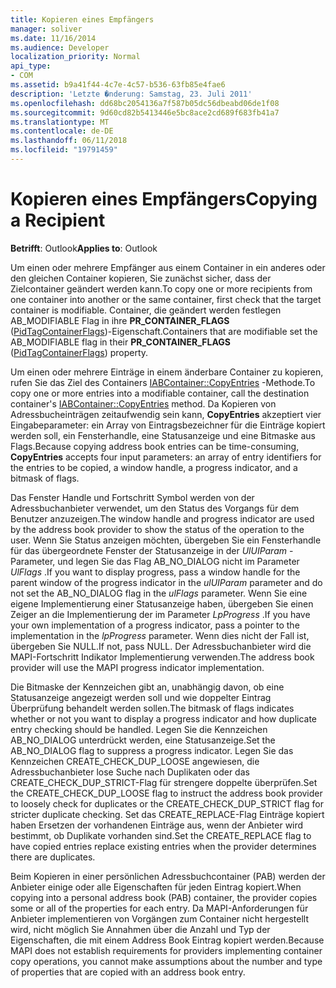 ```yaml
---
title: Kopieren eines Empfängers
manager: soliver
ms.date: 11/16/2014
ms.audience: Developer
localization_priority: Normal
api_type:
- COM
ms.assetid: b9a41f44-4c7e-4c57-b536-63fb85e4fae6
description: 'Letzte �nderung: Samstag, 23. Juli 2011'
ms.openlocfilehash: dd68bc2054136a7f587b05dc56dbeabd06de1f08
ms.sourcegitcommit: 9d60cd82b5413446e5bc8ace2cd689f683fb41a7
ms.translationtype: MT
ms.contentlocale: de-DE
ms.lasthandoff: 06/11/2018
ms.locfileid: "19791459"
---
```

# <a name="copying-a-recipient"></a><span data-ttu-id="97290-103">Kopieren eines Empfängers</span><span class="sxs-lookup"><span data-stu-id="97290-103">Copying a Recipient</span></span>

  
  
<span data-ttu-id="97290-104">**Betrifft**: Outlook</span><span class="sxs-lookup"><span data-stu-id="97290-104">**Applies to**: Outlook</span></span> 
  
<span data-ttu-id="97290-105">Um einen oder mehrere Empfänger aus einem Container in ein anderes oder den gleichen Container kopieren, Sie zunächst sicher, dass der Zielcontainer geändert werden kann.</span><span class="sxs-lookup"><span data-stu-id="97290-105">To copy one or more recipients from one container into another or the same container, first check that the target container is modifiable.</span></span> <span data-ttu-id="97290-106">Container, die geändert werden festlegen AB_MODIFIABLE Flag in ihre **PR_CONTAINER_FLAGS** ([PidTagContainerFlags](pidtagcontainerflags-canonical-property.md))-Eigenschaft.</span><span class="sxs-lookup"><span data-stu-id="97290-106">Containers that are modifiable set the AB_MODIFIABLE flag in their **PR_CONTAINER_FLAGS** ([PidTagContainerFlags](pidtagcontainerflags-canonical-property.md)) property.</span></span>
  
<span data-ttu-id="97290-107">Um einen oder mehrere Einträge in einem änderbare Container zu kopieren, rufen Sie das Ziel des Containers [IABContainer::CopyEntries](iabcontainer-copyentries.md) -Methode.</span><span class="sxs-lookup"><span data-stu-id="97290-107">To copy one or more entries into a modifiable container, call the destination container's [IABContainer::CopyEntries](iabcontainer-copyentries.md) method.</span></span> <span data-ttu-id="97290-108">Da Kopieren von Adressbucheinträgen zeitaufwendig sein kann, **CopyEntries** akzeptiert vier Eingabeparameter: ein Array von Eintragsbezeichner für die Einträge kopiert werden soll, ein Fensterhandle, eine Statusanzeige und eine Bitmaske aus Flags.</span><span class="sxs-lookup"><span data-stu-id="97290-108">Because copying address book entries can be time-consuming, **CopyEntries** accepts four input parameters: an array of entry identifiers for the entries to be copied, a window handle, a progress indicator, and a bitmask of flags.</span></span> 
  
<span data-ttu-id="97290-109">Das Fenster Handle und Fortschritt Symbol werden von der Adressbuchanbieter verwendet, um den Status des Vorgangs für dem Benutzer anzuzeigen.</span><span class="sxs-lookup"><span data-stu-id="97290-109">The window handle and progress indicator are used by the address book provider to show the status of the operation to the user.</span></span> <span data-ttu-id="97290-110">Wenn Sie Status anzeigen möchten, übergeben Sie ein Fensterhandle für das übergeordnete Fenster der Statusanzeige in der _UlUIParam_ -Parameter, und legen Sie das Flag AB_NO_DIALOG nicht im Parameter _UlFlags_ .</span><span class="sxs-lookup"><span data-stu-id="97290-110">If you want to display progress, pass a window handle for the parent window of the progress indicator in the  _ulUIParam_ parameter and do not set the AB_NO_DIALOG flag in the  _ulFlags_ parameter.</span></span> <span data-ttu-id="97290-111">Wenn Sie eine eigene Implementierung einer Statusanzeige haben, übergeben Sie einen Zeiger an die Implementierung der im Parameter _LpProgress_ .</span><span class="sxs-lookup"><span data-stu-id="97290-111">If you have your own implementation of a progress indicator, pass a pointer to the implementation in the  _lpProgress_ parameter.</span></span> <span data-ttu-id="97290-112">Wenn dies nicht der Fall ist, übergeben Sie NULL.</span><span class="sxs-lookup"><span data-stu-id="97290-112">If not, pass NULL.</span></span> <span data-ttu-id="97290-113">Der Adressbuchanbieter wird die MAPI-Fortschritt Indikator Implementierung verwenden.</span><span class="sxs-lookup"><span data-stu-id="97290-113">The address book provider will use the MAPI progress indicator implementation.</span></span> 
  
<span data-ttu-id="97290-114">Die Bitmaske der Kennzeichen gibt an, unabhängig davon, ob eine Statusanzeige angezeigt werden soll und wie doppelter Eintrag Überprüfung behandelt werden sollen.</span><span class="sxs-lookup"><span data-stu-id="97290-114">The bitmask of flags indicates whether or not you want to display a progress indicator and how duplicate entry checking should be handled.</span></span> <span data-ttu-id="97290-115">Legen Sie die Kennzeichen AB_NO_DIALOG unterdrückt werden, eine Statusanzeige.</span><span class="sxs-lookup"><span data-stu-id="97290-115">Set the AB_NO_DIALOG flag to suppress a progress indicator.</span></span> <span data-ttu-id="97290-116">Legen Sie das Kennzeichen CREATE_CHECK_DUP_LOOSE angewiesen, die Adressbuchanbieter lose Suche nach Duplikaten oder das CREATE_CHECK_DUP_STRICT-Flag für strengere doppelte überprüfen.</span><span class="sxs-lookup"><span data-stu-id="97290-116">Set the CREATE_CHECK_DUP_LOOSE flag to instruct the address book provider to loosely check for duplicates or the CREATE_CHECK_DUP_STRICT flag for stricter duplicate checking.</span></span> <span data-ttu-id="97290-117">Set das CREATE_REPLACE-Flag Einträge kopiert haben Ersetzen der vorhandenen Einträge aus, wenn der Anbieter wird bestimmt, ob Duplikate vorhanden sind.</span><span class="sxs-lookup"><span data-stu-id="97290-117">Set the CREATE_REPLACE flag to have copied entries replace existing entries when the provider determines there are duplicates.</span></span> 
  
<span data-ttu-id="97290-118">Beim Kopieren in einer persönlichen Adressbuchcontainer (PAB) werden der Anbieter einige oder alle Eigenschaften für jeden Eintrag kopiert.</span><span class="sxs-lookup"><span data-stu-id="97290-118">When copying into a personal address book (PAB) container, the provider copies some or all of the properties for each entry.</span></span> <span data-ttu-id="97290-119">Da MAPI-Anforderungen für Anbieter implementieren von Vorgängen zum Container nicht hergestellt wird, nicht möglich Sie Annahmen über die Anzahl und Typ der Eigenschaften, die mit einem Address Book Eintrag kopiert werden.</span><span class="sxs-lookup"><span data-stu-id="97290-119">Because MAPI does not establish requirements for providers implementing container copy operations, you cannot make assumptions about the number and type of properties that are copied with an address book entry.</span></span>
  

